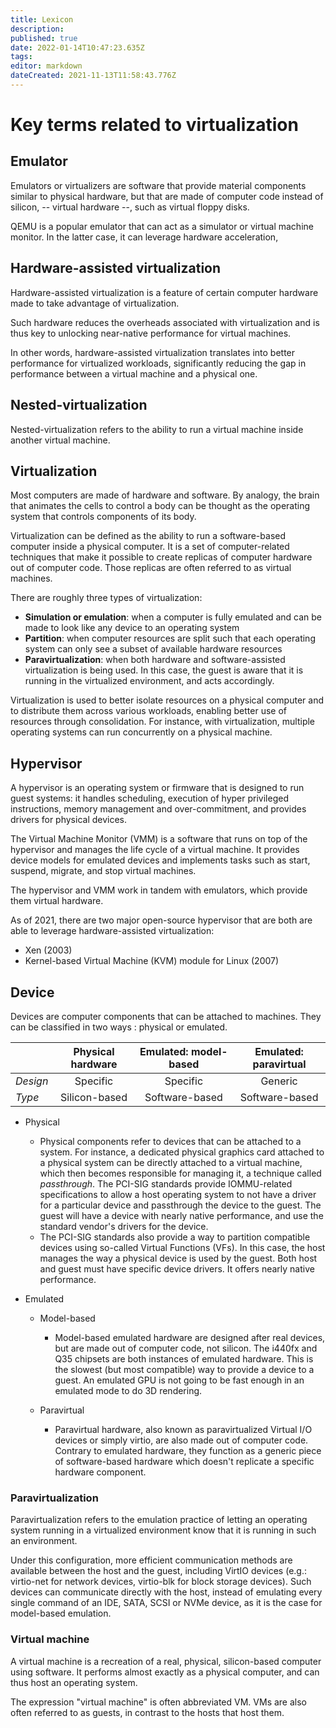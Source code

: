 ```yaml
---
title: Lexicon
description: 
published: true
date: 2022-01-14T10:47:23.635Z
tags: 
editor: markdown
dateCreated: 2021-11-13T11:58:43.776Z
---
```


# Key terms related to virtualization 

## Emulator

Emulators or virtualizers are software that provide material components similar to physical hardware, but that are made of computer code instead of silicon, -- virtual hardware --, such as virtual floppy disks.

QEMU is a popular emulator that can act as a simulator or virtual machine monitor. In the latter case, it can leverage hardware acceleration,

## Hardware-assisted virtualization

Hardware-assisted virtualization is a feature of certain computer hardware made to take advantage of virtualization.

Such hardware reduces the overheads associated with virtualization and is thus key to unlocking near-native performance for virtual machines.

In other words, hardware-assisted virtualization translates into better performance for virtualized workloads, significantly reducing the gap in performance between a virtual machine and a physical one.

## Nested-virtualization

Nested-virtualization refers to the ability to run a virtual machine inside another virtual machine.

## Virtualization

Most computers are made of hardware and software. By analogy, the brain that animates the cells to control a body can be thought as the operating system that controls components of its body.

Virtualization can be defined as the ability to run a software-based computer inside a physical computer. It is a set of computer-related techniques that make it possible to create replicas of computer hardware out of computer code. Those replicas are often referred to as virtual
machines.

There are roughly three types of virtualization:

*   **Simulation or emulation**: when a computer is fully emulated and can be made to look like any device to an operating system
*   **Partition**: when computer resources are split such that each operating system can only see a subset of available hardware resources
*   **Paravirtualization**: when both hardware and software-assisted virtualization is being used. In this case, the guest is aware that     it is running in the virtualized environment, and acts accordingly.

Virtualization is used to better isolate resources on a physical computer and to distribute them across various workloads, enabling better use of resources through consolidation. For instance, with virtualization, multiple operating systems can run concurrently on a physical machine.

## Hypervisor

A hypervisor is an operating system or firmware that is designed to run guest systems: it handles scheduling, execution of hyper privileged instructions, memory management and over-commitment, and provides drivers for physical devices.

The Virtual Machine Monitor (VMM) is a software that runs on top of the hypervisor and manages the life cycle of a virtual machine. It provides device models for emulated devices and implements tasks such as start, suspend, migrate, and stop virtual machines.

The hypervisor and VMM work in tandem with emulators, which provide them virtual hardware.

As of 2021, there are two major open-source hypervisor that are both are able to leverage hardware-assisted virtualization:

-   Xen (2003)
-   Kernel-based Virtual Machine (KVM) module for Linux (2007)

## Device

Devices are computer components that can be attached to machines. They can be classified in two ways : physical or emulated.

| | Physical hardware | Emulated: model-based | Emulated: paravirtual |
| :- | :-: | :-: | :-: |
| *Design* | Specific | Specific | Generic |
| *Type* | Silicon-based  | Software-based | Software-based  |

*   Physical

    *   Physical components refer to devices that can be attached to a system. For instance, a dedicated physical graphics card attached to a physical system can be directly attached to a virtual machine, which then becomes responsible for managing it, a technique called *passthrough*. The PCI-SIG standards provide IOMMU-related specifications to allow a host operating system to not have a driver for a particular device and passthrough the device to the guest. The guest will have a device with nearly native performance, and use the standard vendor's drivers for the device.
    *   The PCI-SIG standards also provide a way to partition compatible devices using so-called Virtual Functions (VFs). In this case, the host manages the way a physical device is used by the guest. Both host and guest must have specific device drivers. It offers nearly native performance.

*   Emulated

    *   Model-based

        *   Model-based emulated hardware are designed after real devices, but are made out of computer code, not silicon. The i440fx and Q35 chipsets are both instances of emulated hardware. This is the slowest (but most compatible) way to provide a device to a guest. An emulated GPU is not going to be fast enough in an emulated mode to do 3D rendering.

    *   Paravirtual

        *   Paravirtual hardware, also known as paravirtualized Virtual I/O devices or simply virtio, are also made out of computer code. Contrary to emulated hardware, they function as a generic piece of software-based hardware which doesn't replicate a specific hardware component.

### Paravirtualization

Paravirtualization refers to the emulation practice of letting an operating system running in a virtualized environment know that it is running in such an environment.

Under this configuration, more efficient communication methods are available between the host and the guest, including VirtIO devices (e.g.: virtio-net for network devices, virtio-blk for block storage devices). Such devices can communicate directly with the host, instead of emulating every single command of an IDE, SATA, SCSI or NVMe device, as it is the case for model-based emulation.

### Virtual machine

A virtual machine is a recreation of a real, physical, silicon-based computer using software. It performs almost exactly as a physical computer, and can thus host an operating system.

The expression "virtual machine" is often abbreviated VM. VMs are also often referred to as guests, in contrast to the hosts that host them.